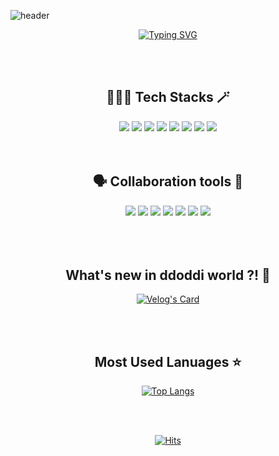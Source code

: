 ![header](https://capsule-render.vercel.app/api?type=waving&color=gradient&height=180&animation=fadeIn&section=header&fontColor=ffffff&text=💻✨&fontAlign=90)


<div align="center">
  
  [![Typing SVG](https://readme-typing-svg.demolab.com?font=Fira+Code&pause=1000&color=99DAA9&background=000000&center=true&vCenter=true&random=false&width=435&lines=%3E+Hello%2C+I'm+Frontend+Developer+)](https://git.io/typing-svg)
  
</div>

  </br>
  </br>

<div align="center">
  <div>
    <h2>🧙🏻‍♀️ Tech Stacks 🪄</h2>
      <img src="https://img.shields.io/badge/html5-E34F26?style=for-the-badge&logo=html5&logoColor=white">
      <img src="https://img.shields.io/badge/css3-1572B6?style=for-the-badge&logo=css3&logoColor=white">
      <img src="https://img.shields.io/badge/javascript-F7DF1E?style=for-the-badge&logo=javascript&logoColor=white">
      <img src="https://img.shields.io/badge/jquery-0769AD?style=for-the-badge&logo=jquery&logoColor=white">
      <img src="https://img.shields.io/badge/react-61DAFB?style=for-the-badge&logo=react&logoColor=white">
      <img src="https://img.shields.io/badge/Vue.js-35495E?style=for-the-badge&logo=vue.js&logoColor=4FC08D">
      <img src="https://img.shields.io/badge/typescript-3178C6?style=for-the-badge&logo=typescript&logoColor=white">
      <img src="https://img.shields.io/badge/docker-2496ED?style=for-the-badge&logo=docker&logoColor=white">
  </div>

  </br>
  </br>

  <div>
    <h2>🗣️ Collaboration tools 👥</h2>
      <img src="https://img.shields.io/badge/Figma-F24E1E?style=for-the-badge&logo=figma&logoColor=white">
      <img src="https://img.shields.io/badge/Jira-0052CC?style=for-the-badge&logo=Jira&logoColor=white">
      <img src="https://img.shields.io/badge/confluence-%23172BF4.svg?style=for-the-badge&logo=confluence&logoColor=white">
      <img src="https://img.shields.io/badge/Slack-4A154B?style=for-the-badge&logo=slack&logoColor=white">
      <img src="https://img.shields.io/badge/Discord-7289DA?style=for-the-badge&logo=discord&logoColor=white">
      <img src="https://img.shields.io/badge/github-181717?style=for-the-badge&logo=github&logoColor=white">
      <img src="https://img.shields.io/badge/Notion-000000?style=for-the-badge&logo=notion&logoColor=white">
  </div>

</div>
</br>
</br>
</br>
<div align="center">
    <h2> What's new in ddoddi world ?! 👀</h2>
  
  [![Velog's Card](https://velog-readme-stats.vercel.app/api?name=ddoddiworld)](https://velog.io/@ddoddiworld)

</div>
</br>
</br>
<div align="center">
    <h2> Most Used Lanuages ⭐️ </h2>
  
  [![Top Langs](https://github-readme-stats.vercel.app/api/top-langs/?username=ddoddiworld&layout=donut)](https://github.com/anuraghazra/github-readme-stats)
</div>
</br>
</br>
<div align="center">
  
  [![Hits](https://hits.seeyoufarm.com/api/count/incr/badge.svg?url=https%3A%2F%2Fgithub.com%2Fddoddiworld%2Fhit-counter&count_bg=%23000000&title_bg=%23000000&icon=github.svg&icon_color=%23E7E7E7&title=Today&edge_flat=true)](https://hits.seeyoufarm.com)
</div>
